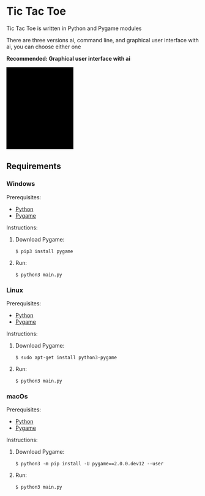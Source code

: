 # Tic Tac Toe

Tic Tac Toe is written in Python and Pygame modules

There are three versions ai, command line, and graphical user interface with ai, you
can choose either one

**Recommended: Graphical user interface with ai**

![Demonstration of tictactoe](demo.gif)

## Requirements

### Windows

Prerequisites:

- [Python][python-download]
- [Pygame][pygame-download]

Instructions:

1.  Download Pygame:

        $ pip3 install pygame

1.  Run:

        $ python3 main.py

### Linux

Prerequisites:

- [Python][python-download]
- [Pygame][pygame-download-linux]

Instructions:

1.  Download Pygame:

        $ sudo apt-get install python3-pygame

1.  Run:

        $ python3 main.py

### macOs

Prerequisites:

- [Python][python-download]
- [Pygame][pygame-download-macos]

Instructions:

1.  Download Pygame:

        $ python3 -m pip install -U pygame==2.0.0.dev12 --user

1.  Run:

        $ python3 main.py

[pygame-download]: https://www.pygame.org/wiki/GettingStarted
[pygame-download-linux]: https://www.pygame.org/wiki/GettingStarted#Unix%20Binary%20Packages
[pygame-download-macos]: https://www.pygame.org/wiki/GettingStarted#Mac%20installation
[python-download]: https://www.python.org/downloads/
